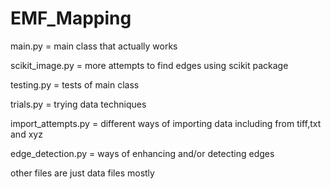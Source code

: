 # EMF_Mapping
main.py = main class that actually works

scikit_image.py = more attempts to find edges using scikit package

testing.py = tests of main class

trials.py = trying data techniques

import_attempts.py = different ways of importing data including from tiff,txt and xyz

edge_detection.py = ways of enhancing and/or detecting edges

other files are just data files mostly

